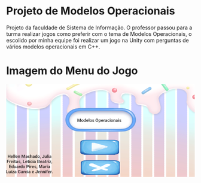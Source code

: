 # Projeto de Modelos Operacionais

Projeto da faculdade de Sistema de Informação. O professor passou para a turma realizar jogos como preferir com o tema de Modelos Operacionais, o escolido por minha equipe foi realizar um jogo na Unity com perguntas de vários modelos operacionais em C++.

# Imagem do Menu do Jogo
![esquema lógico](ImagemMenu.png)
